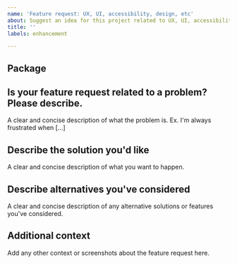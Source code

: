 ```yaml
---
name: 'Feature request: UX, UI, accessibility, design, etc'
about: Suggest an idea for this project related to UX, UI, accessibility, or design
title: ''
labels: enhancement

---
```


## Package

## Is your feature request related to a problem? Please describe.
A clear and concise description of what the problem is. Ex. I'm always frustrated when [...]

## Describe the solution you'd like
A clear and concise description of what you want to happen.

## Describe alternatives you've considered
A clear and concise description of any alternative solutions or features you've considered.

## Additional context
Add any other context or screenshots about the feature request here.
